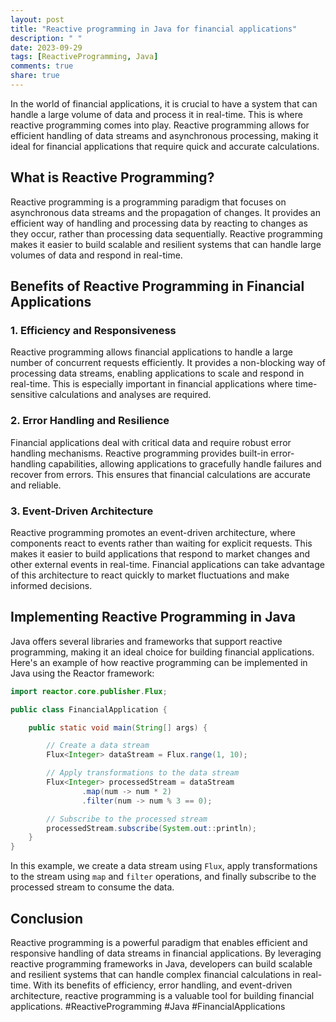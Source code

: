 ```yaml
---
layout: post
title: "Reactive programming in Java for financial applications"
description: " "
date: 2023-09-29
tags: [ReactiveProgramming, Java]
comments: true
share: true
---
```


In the world of financial applications, it is crucial to have a system that can handle a large volume of data and process it in real-time. This is where reactive programming comes into play. Reactive programming allows for efficient handling of data streams and asynchronous processing, making it ideal for financial applications that require quick and accurate calculations.

## What is Reactive Programming?

Reactive programming is a programming paradigm that focuses on asynchronous data streams and the propagation of changes. It provides an efficient way of handling and processing data by reacting to changes as they occur, rather than processing data sequentially. Reactive programming makes it easier to build scalable and resilient systems that can handle large volumes of data and respond in real-time.

## Benefits of Reactive Programming in Financial Applications

### 1. Efficiency and Responsiveness

Reactive programming allows financial applications to handle a large number of concurrent requests efficiently. It provides a non-blocking way of processing data streams, enabling applications to scale and respond in real-time. This is especially important in financial applications where time-sensitive calculations and analyses are required.

### 2. Error Handling and Resilience

Financial applications deal with critical data and require robust error handling mechanisms. Reactive programming provides built-in error-handling capabilities, allowing applications to gracefully handle failures and recover from errors. This ensures that financial calculations are accurate and reliable.

### 3. Event-Driven Architecture

Reactive programming promotes an event-driven architecture, where components react to events rather than waiting for explicit requests. This makes it easier to build applications that respond to market changes and other external events in real-time. Financial applications can take advantage of this architecture to react quickly to market fluctuations and make informed decisions.

## Implementing Reactive Programming in Java

Java offers several libraries and frameworks that support reactive programming, making it an ideal choice for building financial applications. Here's an example of how reactive programming can be implemented in Java using the Reactor framework:

```java
import reactor.core.publisher.Flux;

public class FinancialApplication {

    public static void main(String[] args) {

        // Create a data stream
        Flux<Integer> dataStream = Flux.range(1, 10);

        // Apply transformations to the data stream
        Flux<Integer> processedStream = dataStream
                .map(num -> num * 2)
                .filter(num -> num % 3 == 0);

        // Subscribe to the processed stream
        processedStream.subscribe(System.out::println);
    }
}
```

In this example, we create a data stream using `Flux`, apply transformations to the stream using `map` and `filter` operations, and finally subscribe to the processed stream to consume the data.

## Conclusion

Reactive programming is a powerful paradigm that enables efficient and responsive handling of data streams in financial applications. By leveraging reactive programming frameworks in Java, developers can build scalable and resilient systems that can handle complex financial calculations in real-time. With its benefits of efficiency, error handling, and event-driven architecture, reactive programming is a valuable tool for building financial applications. #ReactiveProgramming #Java #FinancialApplications